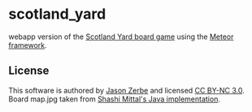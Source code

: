 scotland_yard
=============

webapp version of the [Scotland Yard board game](http://www.boardgamegeek.com/boardgame/438/scotland-yard) using the [Meteor framework](http://www.meteor.com/).

License
-------

This software is authored by [Jason Zerbe](http://vraidsys.com/) and licensed [CC BY-NC 3.0](http://creativecommons.org/licenses/by-nc/3.0/). Board map.jpg taken from [Shashi Mittal's Java implementation](http://scotland-yard.sourceforge.net/).
